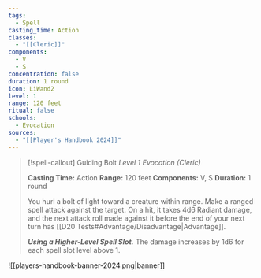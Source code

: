 ```yaml
---
tags:
  - Spell
casting_time: Action
classes:
  - "[[Cleric]]"
components:
  - V
  - S
concentration: false
duration: 1 round
icon: LiWand2
level: 1
range: 120 feet
ritual: false
schools:
  - Evocation
sources: 
  - "[[Player's Handbook 2024]]"
---
```

>[!spell-callout] Guiding Bolt
>_Level 1 Evocation (Cleric)_
>
>**Casting Time:** Action
>**Range:** 120 feet
>**Components:** V, S
>**Duration:** 1 round
>
>You hurl a bolt of light toward a creature within range. Make a ranged spell attack against the target. On a hit, it takes 4d6 Radiant damage, and the next attack roll made against it before the end of your next turn has [[D20 Tests#Advantage/Disadvantage\|Advantage]].
>
>**_Using a Higher-Level Spell Slot._** The damage increases by 1d6 for each spell slot level above 1.


![[players-handbook-banner-2024.png|banner]]